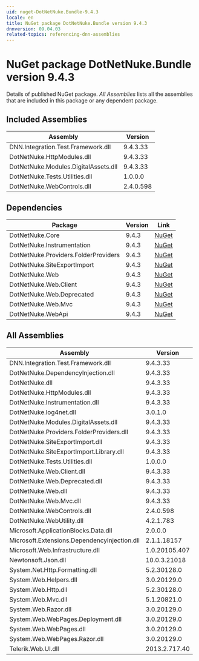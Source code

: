 ```yaml
---
uid: nuget-DotNetNuke.Bundle-9.4.3
locale: en
title: NuGet package DotNetNuke.Bundle version 9.4.3
dnnversion: 09.04.03
related-topics: referencing-dnn-assemblies
---
```


# NuGet package DotNetNuke.Bundle version 9.4.3
Details of published NuGet package.
*All Assemblies* lists all the assemblies that are included in this package or any dependent package.

## Included Assemblies

|Assembly|Version|
|---|---|
|DNN.Integration.Test.Framework.dll|9.4.3.33|
|DotNetNuke.HttpModules.dll|9.4.3.33|
|DotNetNuke.Modules.DigitalAssets.dll|9.4.3.33|
|DotNetNuke.Tests.Utilities.dll|1.0.0.0|
|DotNetNuke.WebControls.dll|2.4.0.598|

## Dependencies

|Package|Version|Link|
|---|---|---|
|DotNetNuke.Core|9.4.3|[NuGet](https://www.nuget.org/packages/DotNetNuke.Core/9.4.3)|
|DotNetNuke.Instrumentation|9.4.3|[NuGet](https://www.nuget.org/packages/DotNetNuke.Instrumentation/9.4.3)|
|DotNetNuke.Providers.FolderProviders|9.4.3|[NuGet](https://www.nuget.org/packages/DotNetNuke.Providers.FolderProviders/9.4.3)|
|DotNetNuke.SiteExportImport|9.4.3|[NuGet](https://www.nuget.org/packages/DotNetNuke.SiteExportImport/9.4.3)|
|DotNetNuke.Web|9.4.3|[NuGet](https://www.nuget.org/packages/DotNetNuke.Web/9.4.3)|
|DotNetNuke.Web.Client|9.4.3|[NuGet](https://www.nuget.org/packages/DotNetNuke.Web.Client/9.4.3)|
|DotNetNuke.Web.Deprecated|9.4.3|[NuGet](https://www.nuget.org/packages/DotNetNuke.Web.Deprecated/9.4.3)|
|DotNetNuke.Web.Mvc|9.4.3|[NuGet](https://www.nuget.org/packages/DotNetNuke.Web.Mvc/9.4.3)|
|DotNetNuke.WebApi|9.4.3|[NuGet](https://www.nuget.org/packages/DotNetNuke.WebApi/9.4.3)|

## All Assemblies

|Assembly|Version|
|---|---|
|DNN.Integration.Test.Framework.dll|9.4.3.33|
|DotNetNuke.DependencyInjection.dll|9.4.3.33|
|DotNetNuke.dll|9.4.3.33|
|DotNetNuke.HttpModules.dll|9.4.3.33|
|DotNetNuke.Instrumentation.dll|9.4.3.33|
|DotNetNuke.log4net.dll|3.0.1.0|
|DotNetNuke.Modules.DigitalAssets.dll|9.4.3.33|
|DotNetNuke.Providers.FolderProviders.dll|9.4.3.33|
|DotNetNuke.SiteExportImport.dll|9.4.3.33|
|DotNetNuke.SiteExportImport.Library.dll|9.4.3.33|
|DotNetNuke.Tests.Utilities.dll|1.0.0.0|
|DotNetNuke.Web.Client.dll|9.4.3.33|
|DotNetNuke.Web.Deprecated.dll|9.4.3.33|
|DotNetNuke.Web.dll|9.4.3.33|
|DotNetNuke.Web.Mvc.dll|9.4.3.33|
|DotNetNuke.WebControls.dll|2.4.0.598|
|DotNetNuke.WebUtility.dll|4.2.1.783|
|Microsoft.ApplicationBlocks.Data.dll|2.0.0.0|
|Microsoft.Extensions.DependencyInjection.dll|2.1.1.18157|
|Microsoft.Web.Infrastructure.dll|1.0.20105.407|
|Newtonsoft.Json.dll|10.0.3.21018|
|System.Net.Http.Formatting.dll|5.2.30128.0|
|System.Web.Helpers.dll|3.0.20129.0|
|System.Web.Http.dll|5.2.30128.0|
|System.Web.Mvc.dll|5.1.20821.0|
|System.Web.Razor.dll|3.0.20129.0|
|System.Web.WebPages.Deployment.dll|3.0.20129.0|
|System.Web.WebPages.dll|3.0.20129.0|
|System.Web.WebPages.Razor.dll|3.0.20129.0|
|Telerik.Web.UI.dll|2013.2.717.40|

